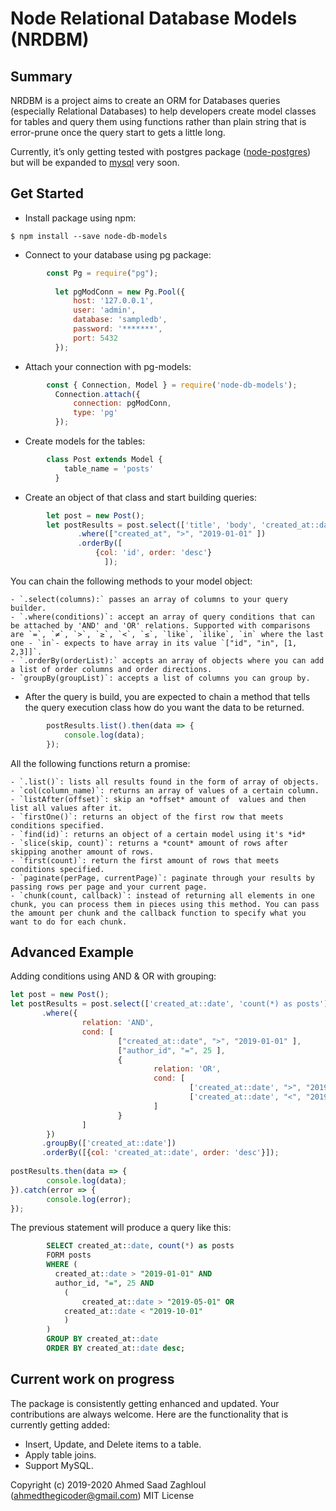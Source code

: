 # Node Relational Database Models (NRDBM)

## Summary

NRDBM is a project aims to create an ORM for Databases queries (especially Relational Databases) to help developers create model classes for tables and query them using functions rather than plain string that is error-prune once the query start to gets a little long.

Currently, it’s only getting tested with postgres package ([node-postgres](https://www.npmjs.com/package/pg)) but will be expanded to [mysql](https://www.npmjs.com/package/mysql) very soon.

## Get Started
- Install package using npm:
```
$ npm install --save node-db-models
```
- Connect to your database using pg package:
```javascript
        const Pg = require("pg");
        
          let pgModConn = new Pg.Pool({
              host: '127.0.0.1',
              user: 'admin',
              database: 'sampledb',
              password: '*******',
              port: 5432
          });
```
- Attach your connection with pg-models:
```javascript
        const { Connection, Model } = require('node-db-models');
          Connection.attach({
              connection: pgModConn,
              type: 'pg'
          });
```
- Create models for the tables:
```javascript
        class Post extends Model {
            table_name = 'posts'
          }
```
- Create an object of that class and start building queries:
```javascript
        let post = new Post();
        let postResults = post.select(['title', 'body', 'created_at::date'])
               .where(["created_at", ">", "2019-01-01" ])
               .orderBy([
                   {col: 'id', order: 'desc'}
                     ]);
```
You can chain the following methods to your model object:

    - `.select(columns):` passes an array of columns to your query builder.
    - `.where(conditions)`: accept an array of query conditions that can be attached by 'AND' and 'OR' relations. Supported with comparisons are `=`, `≠`, `>`, `≥`, `<`, `≤`, `like`, `ilike`, `in` where the last one - `in`- expects to have array in its value `["id", "in", [1, 2,3]]`.
    - `.orderBy(orderList):` accepts an array of objects where you can add a list of order columns and order directions.
    - `groupBy(groupList)`: accepts a list of columns you can group by.
- After the query is build, you are expected to chain a method that tells the query execution class how do you want the data to be returned.
```javascript
        postResults.list().then(data => {
            console.log(data);
        });
```
All the following functions return a promise:

    - `.list()`: lists all results found in the form of array of objects.
    - `col(column_name)`: returns an array of values of a certain column.
    - `listAfter(offset)`: skip an *offset* amount of  values and then list all values after it.
    - `firstOne()`: returns an object of the first row that meets conditions specified.
    - `find(id)`: returns an object of a certain model using it's *id*
    - `slice(skip, count)`: returns a *count* amount of rows after skipping another amount of rows.
    - `first(count)`: return the first amount of rows that meets conditions specified.
    - `paginate(perPage, currentPage)`: paginate through your results by passing rows per page and your current page.
    - `chunk(count, callback)`: instead of returning all elements in one chunk, you can process them in pieces using this method. You can pass the amount per chunk and the callback function to specify what you want to do for each chunk.

## Advanced Example

Adding conditions using AND & OR with grouping:
```javascript
let post = new Post();
let postResults = post.select(['created_at::date', 'count(*) as posts'])
       .where({
                relation: 'AND',
                cond: [
                        ["created_at::date", ">", "2019-01-01" ],
                        ["author_id", "=", 25 ],
                        {
                                relation: 'OR',
                                cond: [
                                        ['created_at::date', ">", "2019-05-01"],
                                        ['created_at::date', "<", "2019-10-01"],
                                ]
                        }
                ]
        })
       .groupBy(['created_at::date'])
       .orderBy([{col: 'created_at::date', order: 'desc'}]);
       
postResults.then(data => {
        console.log(data);
}).catch(error => {
        console.log(error);
});
```
The previous statement will produce a query like this:
```sql
        SELECT created_at::date, count(*) as posts 
        FORM posts 
        WHERE (
          created_at::date > "2019-01-01" AND 
          author_id, "=", 25 AND
        	(
        		created_at::date > "2019-05-01" OR
            created_at::date < "2019-10-01"
        	)
        ) 
        GROUP BY created_at::date 
        ORDER BY created_at::date desc;
```

## Current work on progress

The package is consistently getting enhanced and updated. Your contributions are always welcome. Here are the functionality that is currently getting added:

- Insert, Update, and Delete items to a table.
- Apply table joins.
- Support MySQL.

Copyright (c) 2019-2020 Ahmed Saad Zaghloul (ahmedthegicoder@gmail.com) MIT License